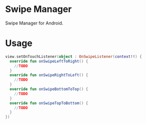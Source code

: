 # Swipe Manager
Swipe Manager for Android.

# Usage
```kotlin
view.setOnTouchListener(object : OnSwipeListener(context!!) {
  override fun onSwipeLeftToRight() {
    //TODO
  }
  override fun onSwipeRightToLeft() {
    //TODO
  }
  override fun onSwipeBottomToTop() {
    //TODO
  }
  override fun onSwipeTopToBottom() {
    //TODO
  }
})
```        
